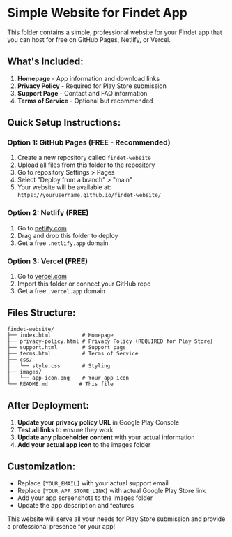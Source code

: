 # Simple Website for Findet App

This folder contains a simple, professional website for your Findet app that you can host for free on GitHub Pages, Netlify, or Vercel.

## What's Included:

1. **Homepage** - App information and download links
2. **Privacy Policy** - Required for Play Store submission
3. **Support Page** - Contact and FAQ information
4. **Terms of Service** - Optional but recommended

## Quick Setup Instructions:

### Option 1: GitHub Pages (FREE - Recommended)

1. Create a new repository called `findet-website`
2. Upload all files from this folder to the repository
3. Go to repository Settings > Pages
4. Select "Deploy from a branch" > "main"
5. Your website will be available at: `https://yourusername.github.io/findet-website/`

### Option 2: Netlify (FREE)

1. Go to [netlify.com](https://netlify.com)
2. Drag and drop this folder to deploy
3. Get a free `.netlify.app` domain

### Option 3: Vercel (FREE)

1. Go to [vercel.com](https://vercel.com)
2. Import this folder or connect your GitHub repo
3. Get a free `.vercel.app` domain

## Files Structure:

```
findet-website/
├── index.html          # Homepage
├── privacy-policy.html # Privacy Policy (REQUIRED for Play Store)
├── support.html        # Support page
├── terms.html          # Terms of Service
├── css/
│   └── style.css       # Styling
├── images/
│   └── app-icon.png    # Your app icon
└── README.md          # This file
```

## After Deployment:

1. **Update your privacy policy URL** in Google Play Console
2. **Test all links** to ensure they work
3. **Update any placeholder content** with your actual information
4. **Add your actual app icon** to the images folder

## Customization:

- Replace `[YOUR_EMAIL]` with your actual support email
- Replace `[YOUR_APP_STORE_LINK]` with actual Google Play Store link
- Add your app screenshots to the images folder
- Update the app description and features

This website will serve all your needs for Play Store submission and provide a professional presence for your app!
